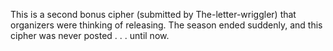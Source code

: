 This is a second bonus cipher (submitted by The-letter-wriggler) that organizers
were thinking of releasing. The season ended suddenly, and this cipher was never
posted . . . until now.

